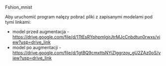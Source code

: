Fshion_mnist

Aby uruchomić program nalęzy pobrać pliki z zapisanymi modelami pod tymi linkami:
- model przed augmentacja - https://drive.google.com/file/d/1TtEsRYphpmlgirJtrMJcCnbdtun0rwxs/view?usp=drive_link
- model po augmentacji - https://drive.google.com/file/d/1gtBQ9cmxttsNYiZlggrzoy_gU2ZAz0oS/view?usp=drive_link
